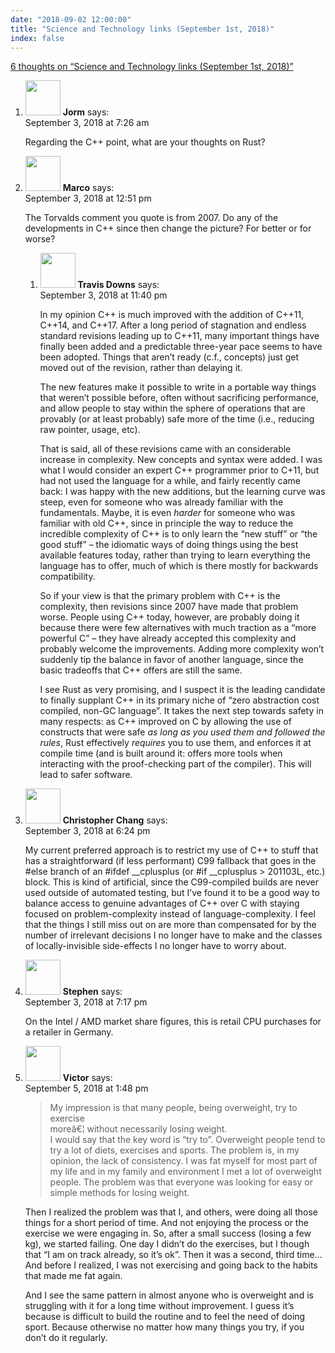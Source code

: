 ```yaml
---
date: "2018-09-02 12:00:00"
title: "Science and Technology links (September 1st, 2018)"
index: false
---
```


[6 thoughts on &ldquo;Science and Technology links (September 1st, 2018)&rdquo;](/lemire/blog/2018/09-02-science-and-technology-links-september-1st-2018)

<ol class="comment-list">
<li id="comment-346638" class="comment even thread-even depth-1">
<div class="comment-author vcard">
<img alt src="https://secure.gravatar.com/avatar/ba2a08b759abcdc56239940167cfc170?s=56&#038;d=mm&#038;r=g" srcset="https://secure.gravatar.com/avatar/ba2a08b759abcdc56239940167cfc170?s=112&#038;d=mm&#038;r=g 2x" class="avatar avatar-56 photo" height="56" width="56" decoding="async" /> <b class="fn">Jorm</b> <span class="says">says:</span> </div>
<div class="comment-metadata"><time datetime="2018-09-03T07:26:15+00:00">September 3, 2018 at 7:26 am</time></a> </div>
<div class="comment-content">
<p>Regarding the C++ point, what are your thoughts on Rust?</p>
</div>
</li>
<li id="comment-346670" class="comment odd alt thread-odd thread-alt depth-1 parent">
<div class="comment-author vcard">
<img alt src="https://secure.gravatar.com/avatar/fec4d17c256fede1112dc19c35748f90?s=56&#038;d=mm&#038;r=g" srcset="https://secure.gravatar.com/avatar/fec4d17c256fede1112dc19c35748f90?s=112&#038;d=mm&#038;r=g 2x" class="avatar avatar-56 photo" height="56" width="56" decoding="async" /> <b class="fn">Marco</b> <span class="says">says:</span> </div>
<div class="comment-metadata"><time datetime="2018-09-03T12:51:58+00:00">September 3, 2018 at 12:51 pm</time></a> </div>
<div class="comment-content">
<p>The Torvalds comment you quote is from 2007. Do any of the developments in C++ since then change the picture? For better or for worse?</p>
</div>
<ol class="children">
<li id="comment-346735" class="comment even depth-2">
<div class="comment-author vcard">
<img alt src="https://secure.gravatar.com/avatar/c6937532928911c0dae3c9c89b658c09?s=56&#038;d=mm&#038;r=g" srcset="https://secure.gravatar.com/avatar/c6937532928911c0dae3c9c89b658c09?s=112&#038;d=mm&#038;r=g 2x" class="avatar avatar-56 photo" height="56" width="56" loading="lazy" decoding="async" /> <b class="fn">Travis Downs</b> <span class="says">says:</span> </div>
<div class="comment-metadata"><time datetime="2018-09-03T23:40:35+00:00">September 3, 2018 at 11:40 pm</time></a> </div>
<div class="comment-content">
<p>In my opinion C++ is much improved with the addition of C++11, C++14, and C++17. After a long period of stagnation and endless standard revisions leading up to C++11, many important things have finally been added and a predictable three-year pace seems to have been adopted. Things that aren&rsquo;t ready (c.f., concepts) just get moved out of the revision, rather than delaying it.</p>
<p>The new features make it possible to write in a portable way things that weren&rsquo;t possible before, often without sacrificing performance, and allow people to stay within the sphere of operations that are provably (or at least probably) safe more of the time (i.e., reducing raw pointer, usage, etc).</p>
<p>That is said, all of these revisions came with an considerable increase in complexity. New concepts and syntax were added. I was what I would consider an expert C++ programmer prior to C+11, but had not used the language for a while, and fairly recently came back: I was happy with the new additions, but the learning curve was steep, even for someone who was already familiar with the fundamentals. Maybe, it is even <em>harder</em> for someone who was familiar with old C++, since in principle the way to reduce the incredible complexity of C++ is to only learn the &ldquo;new stuff&rdquo; or &ldquo;the good stuff&rdquo; &#8211; the idiomatic ways of doing things using the best available features today, rather than trying to learn everything the language has to offer, much of which is there mostly for backwards compatibility.</p>
<p>So if your view is that the primary problem with C++ is the complexity, then revisions since 2007 have made that problem worse. People using C++ today, however, are probably doing it because there were few alternatives with much traction as a &ldquo;more powerful C&rdquo; &#8211; they have already accepted this complexity and probably welcome the improvements. Adding more complexity won&rsquo;t suddenly tip the balance in favor of another language, since the basic tradeoffs that C++ offers are still the same.</p>
<p>I see Rust as very promising, and I suspect it is the leading candidate to finally supplant C++ in its primary niche of &ldquo;zero abstraction cost compiled, non-GC language&rdquo;. It takes the next step towards safety in many respects: as C++ improved on C by allowing the use of constructs that were safe <em>as long as you used them and followed the rules</em>, Rust effectively <em>requires</em> you to use them, and enforces it at compile time (and is built around it: offers more tools when interacting with the proof-checking part of the compiler). This will lead to safer software.</p>
</div>
</li>
</ol>
</li>
<li id="comment-346708" class="comment odd alt thread-even depth-1">
<div class="comment-author vcard">
<img alt src="https://secure.gravatar.com/avatar/2fb1d0febf487a1d0b6ece2ff02affaa?s=56&#038;d=mm&#038;r=g" srcset="https://secure.gravatar.com/avatar/2fb1d0febf487a1d0b6ece2ff02affaa?s=112&#038;d=mm&#038;r=g 2x" class="avatar avatar-56 photo" height="56" width="56" loading="lazy" decoding="async" /> <b class="fn">Christopher Chang</b> <span class="says">says:</span> </div>
<div class="comment-metadata"><time datetime="2018-09-03T18:24:34+00:00">September 3, 2018 at 6:24 pm</time></a> </div>
<div class="comment-content">
<p>My current preferred approach is to restrict my use of C++ to stuff that has a straightforward (if less performant) C99 fallback that goes in the #else branch of an #ifdef __cplusplus (or #if __cplusplus &gt; 201103L, etc.) block. This is kind of artificial, since the C99-compiled builds are never used outside of automated testing, but I&rsquo;ve found it to be a good way to balance access to genuine advantages of C++ over C with staying focused on problem-complexity instead of language-complexity. I feel that the things I still miss out on are more than compensated for by the number of irrelevant decisions I no longer have to make and the classes of locally-invisible side-effects I no longer have to worry about.</p>
</div>
</li>
<li id="comment-346718" class="comment even thread-odd thread-alt depth-1">
<div class="comment-author vcard">
<img alt src="https://secure.gravatar.com/avatar/73330df4da854cabad017046a922a29f?s=56&#038;d=mm&#038;r=g" srcset="https://secure.gravatar.com/avatar/73330df4da854cabad017046a922a29f?s=112&#038;d=mm&#038;r=g 2x" class="avatar avatar-56 photo" height="56" width="56" loading="lazy" decoding="async" /> <b class="fn">Stephen</b> <span class="says">says:</span> </div>
<div class="comment-metadata"><time datetime="2018-09-03T19:17:31+00:00">September 3, 2018 at 7:17 pm</time></a> </div>
<div class="comment-content">
<p>On the Intel / AMD market share figures, this is retail CPU purchases for a retailer in Germany.</p>
</div>
</li>
<li id="comment-347156" class="comment odd alt thread-even depth-1">
<div class="comment-author vcard">
<img alt src="https://secure.gravatar.com/avatar/c21bf054043c0b3d01e4d744fa382773?s=56&#038;d=mm&#038;r=g" srcset="https://secure.gravatar.com/avatar/c21bf054043c0b3d01e4d744fa382773?s=112&#038;d=mm&#038;r=g 2x" class="avatar avatar-56 photo" height="56" width="56" loading="lazy" decoding="async" /> <b class="fn">Victor</b> <span class="says">says:</span> </div>
<div class="comment-metadata"><time datetime="2018-09-05T13:48:10+00:00">September 5, 2018 at 1:48 pm</time></a> </div>
<div class="comment-content">
<blockquote><p>
My impression is that many people, being overweight, try to exercise<br/>
moreâ€¦ without necessarily losing weight.<br/>
I would say that the key word is &ldquo;try to&rdquo;. Overweight people tend to try a lot of diets, exercises and sports. The problem is, in my opinion, the lack of consistency. I was fat myself for most part of my life and in my family and environment I met a lot of overweight people. The problem was that everyone was looking for easy or simple methods for losing weight.
</p></blockquote>
<p>Then I realized the problem was that I, and others, were doing all those things for a short period of time. And not enjoying the process or the exercise we were engaging in. So, after a small success (losing a few kg), we started failing. One day I didn&rsquo;t do the exercises, but I though that &ldquo;I am on track already, so it&rsquo;s ok&rdquo;. Then it was a second, third time&#8230; And before I realized, I was not exercising and going back to the habits that made me fat again.</p>
<p>And I see the same pattern in almost anyone who is overweight and is struggling with it for a long time without improvement. I guess it&rsquo;s because is difficult to build the routine and to feel the need of doing sport. Because otherwise no matter how many things you try, if you don&rsquo;t do it regularly.</p>
</div>
</li>
</ol>
